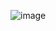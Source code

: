 ![image](https://github.com/arshad-invenco/StopWatch-Angular/assets/147373014/589fe705-aa5b-478f-8a93-c3acb2ab53a0)
